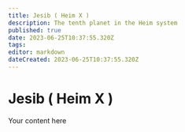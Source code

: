 ```yaml
---
title: Jesib ( Heim X )
description: The tenth planet in the Heim system
published: true
date: 2023-06-25T10:37:55.320Z
tags: 
editor: markdown
dateCreated: 2023-06-25T10:37:55.320Z
---
```


# Jesib ( Heim X )
Your content here
